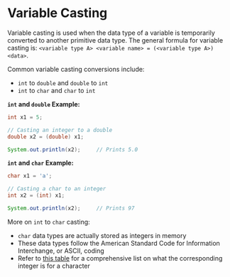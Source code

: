 # Variable Casting

Variable casting is used when the data type of a variable is temporarily converted to another primitive data type. The general formula for variable casting is: `<variable type A> <variable name> = (<variable type A>) <data>`.

Common variable casting conversions include:
* `int` to `double` and `double` to `int`
* `int` to `char` and `char` to `int`

**`int` and `double` Example:**

```java
int x1 = 5;

// Casting an integer to a double
double x2 = (double) x1;

System.out.println(x2);		// Prints 5.0
```

**`int` and `char` Example:**

```java
char x1 = 'a';

// Casting a char to an integer
int x2 = (int) x1;

System.out.println(x2);		// Prints 97
```

More on `int` to `char` casting:
* `char` data types are actually stored as integers in memory
* These data types follow the American Standard Code for Information Interchange, or ASCII, coding
* Refer to [this table](http://www.asciitable.com/) for a comprehensive list on what the corresponding integer is for a character